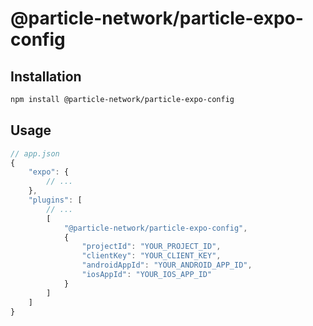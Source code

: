 # @particle-network/particle-expo-config

## Installation

```sh
npm install @particle-network/particle-expo-config
```

## Usage

```js
// app.json
{
    "expo": {
        // ...
    },
    "plugins": [
        // ...
        [
            "@particle-network/particle-expo-config",
            {
                "projectId": "YOUR_PROJECT_ID",
                "clientKey": "YOUR_CLIENT_KEY",
                "androidAppId": "YOUR_ANDROID_APP_ID",
                "iosAppId": "YOUR_IOS_APP_ID"
            }
        ]
    ]
}
```
